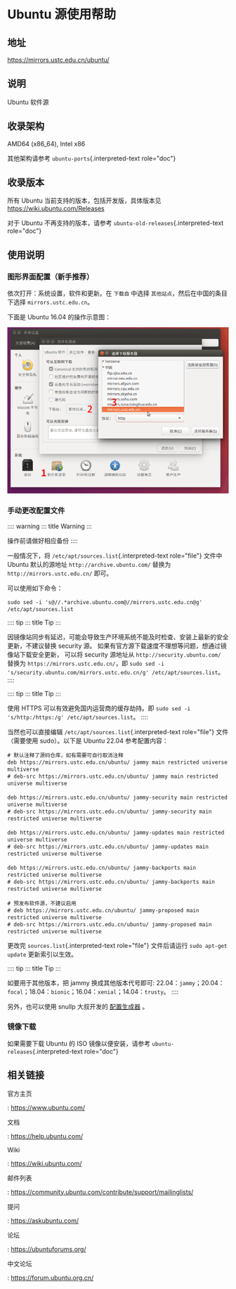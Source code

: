 # Ubuntu 源使用帮助

## 地址

<https://mirrors.ustc.edu.cn/ubuntu/>

## 说明

Ubuntu 软件源

## 收录架构

AMD64 (x86_64), Intel x86

其他架构请参考 `ubuntu-ports`{.interpreted-text role="doc"}

## 收录版本

所有 Ubuntu 当前支持的版本，包括开发版，具体版本见
<https://wiki.ubuntu.com/Releases>

对于 Ubuntu 不再支持的版本，请参考
`ubuntu-old-releases`{.interpreted-text role="doc"}

## 使用说明

### 图形界面配置（新手推荐）

依次打开：系统设置，软件和更新。在 `下载自` 中选择
`其他站点`，然后在中国的条目下选择 `mirrors.ustc.edu.cn`。

下面是 Ubuntu 16.04 的操作示意图：

![image](images/ubuntu-setting.png)

### 手动更改配置文件

:::: warning
::: title
Warning
:::

操作前请做好相应备份
::::

一般情况下，将 `/etc/apt/sources.list`{.interpreted-text role="file"}
文件中 Ubuntu 默认的源地址 `http://archive.ubuntu.com/` 替换为
`http://mirrors.ustc.edu.cn/` 即可。

可以使用如下命令：

    sudo sed -i 's@//.*archive.ubuntu.com@//mirrors.ustc.edu.cn@g' /etc/apt/sources.list

:::: tip
::: title
Tip
:::

因镜像站同步有延迟，可能会导致生产环境系统不能及时检查、安装上最新的安全更新，不建议替换
security 源。
如果有官方源下载速度不理想等问题，想通过镜像站下载安全更新， 可以将
security 源地址从 `http://security.ubuntu.com/` 替换为
`https://mirrors.ustc.edu.cn/`，即
`sudo sed -i 's/security.ubuntu.com/mirrors.ustc.edu.cn/g' /etc/apt/sources.list`。
::::

:::: tip
::: title
Tip
:::

使用 HTTPS 可以有效避免国内运营商的缓存劫持。即
`sudo sed -i 's/http:/https:/g' /etc/apt/sources.list`。
::::

当然也可以直接编辑 `/etc/apt/sources.list`{.interpreted-text
role="file"} 文件（需要使用 sudo）。以下是 Ubuntu 22.04 参考配置内容：

    # 默认注释了源码仓库，如有需要可自行取消注释
    deb https://mirrors.ustc.edu.cn/ubuntu/ jammy main restricted universe multiverse
    # deb-src https://mirrors.ustc.edu.cn/ubuntu/ jammy main restricted universe multiverse

    deb https://mirrors.ustc.edu.cn/ubuntu/ jammy-security main restricted universe multiverse
    # deb-src https://mirrors.ustc.edu.cn/ubuntu/ jammy-security main restricted universe multiverse

    deb https://mirrors.ustc.edu.cn/ubuntu/ jammy-updates main restricted universe multiverse
    # deb-src https://mirrors.ustc.edu.cn/ubuntu/ jammy-updates main restricted universe multiverse

    deb https://mirrors.ustc.edu.cn/ubuntu/ jammy-backports main restricted universe multiverse
    # deb-src https://mirrors.ustc.edu.cn/ubuntu/ jammy-backports main restricted universe multiverse

    # 预发布软件源，不建议启用
    # deb https://mirrors.ustc.edu.cn/ubuntu/ jammy-proposed main restricted universe multiverse
    # deb-src https://mirrors.ustc.edu.cn/ubuntu/ jammy-proposed main restricted universe multiverse

更改完 `sources.list`{.interpreted-text role="file"} 文件后请运行
`sudo apt-get update` 更新索引以生效。

:::: tip
::: title
Tip
:::

如要用于其他版本，把 jammy 换成其他版本代号即可:
22.04：`jammy`；20.04：`focal`；18.04：`bionic`；16.04：`xenial`；14.04：`trusty`。
::::

另外，也可以使用 snullp 大叔开发的
[配置生成器](https://mirrors.ustc.edu.cn/repogen) 。

### 镜像下载

如果需要下载 Ubuntu 的 ISO 镜像以便安装，请参考
`ubuntu-releases`{.interpreted-text role="doc"}

## 相关链接

官方主页

:   <https://www.ubuntu.com/>

文档

:   <https://help.ubuntu.com/>

Wiki

:   <https://wiki.ubuntu.com/>

邮件列表

:   <https://community.ubuntu.com/contribute/support/mailinglists/>

提问

:   <https://askubuntu.com/>

论坛

:   <https://ubuntuforums.org/>

中文论坛

:   <https://forum.ubuntu.org.cn/>
